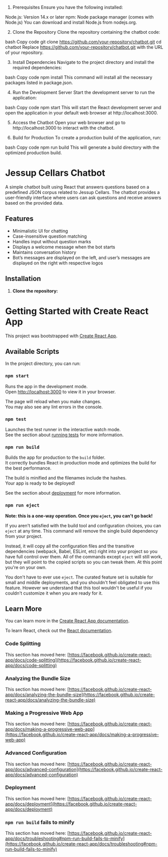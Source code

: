 1. Prerequisites
Ensure you have the following installed:

Node.js: Version 14.x or later
npm: Node package manager (comes with Node.js)
You can download and install Node.js from nodejs.org.

2. Clone the Repository
Clone the repository containing the chatbot code:

bash
Copy code
git clone https://github.com/your-repository/chatbot.git
cd chatbot
Replace https://github.com/your-repository/chatbot.git with the URL of your repository.

3. Install Dependencies
Navigate to the project directory and install the required dependencies:

bash
Copy code
npm install
This command will install all the necessary packages listed in package.json.

4. Run the Development Server
Start the development server to run the application:

bash
Copy code
npm start
This will start the React development server and open the application in your default web browser at http://localhost:3000.

5. Access the Chatbot
Open your web browser and go to http://localhost:3000 to interact with the chatbot.

6. Build for Production
To create a production build of the application, run:

bash
Copy code
npm run build
This will generate a build directory with the optimized production build.

# Jessup Cellars Chatbot

A simple chatbot built using React that answers questions based on a predefined JSON corpus related to Jessup Cellars. The chatbot provides a user-friendly interface where users can ask questions and receive answers based on the provided data.

## Features

- Minimalistic UI for chatting
- Case-insensitive question matching
- Handles input without question marks
- Displays a welcome message when the bot starts
- Maintains conversation history
- Bot’s messages are displayed on the left, and user’s messages are displayed on the right with respective logos

## Installation

1. **Clone the repository:**


# Getting Started with Create React App

This project was bootstrapped with [Create React App](https://github.com/facebook/create-react-app).

## Available Scripts

In the project directory, you can run:

### `npm start`

Runs the app in the development mode.\
Open [http://localhost:3000](http://localhost:3000) to view it in your browser.

The page will reload when you make changes.\
You may also see any lint errors in the console.

### `npm test`

Launches the test runner in the interactive watch mode.\
See the section about [running tests](https://facebook.github.io/create-react-app/docs/running-tests) for more information.

### `npm run build`

Builds the app for production to the `build` folder.\
It correctly bundles React in production mode and optimizes the build for the best performance.

The build is minified and the filenames include the hashes.\
Your app is ready to be deployed!

See the section about [deployment](https://facebook.github.io/create-react-app/docs/deployment) for more information.

### `npm run eject`

**Note: this is a one-way operation. Once you `eject`, you can't go back!**

If you aren't satisfied with the build tool and configuration choices, you can `eject` at any time. This command will remove the single build dependency from your project.

Instead, it will copy all the configuration files and the transitive dependencies (webpack, Babel, ESLint, etc) right into your project so you have full control over them. All of the commands except `eject` will still work, but they will point to the copied scripts so you can tweak them. At this point you're on your own.

You don't have to ever use `eject`. The curated feature set is suitable for small and middle deployments, and you shouldn't feel obligated to use this feature. However we understand that this tool wouldn't be useful if you couldn't customize it when you are ready for it.

## Learn More

You can learn more in the [Create React App documentation](https://facebook.github.io/create-react-app/docs/getting-started).

To learn React, check out the [React documentation](https://reactjs.org/).

### Code Splitting

This section has moved here: [https://facebook.github.io/create-react-app/docs/code-splitting](https://facebook.github.io/create-react-app/docs/code-splitting)

### Analyzing the Bundle Size

This section has moved here: [https://facebook.github.io/create-react-app/docs/analyzing-the-bundle-size](https://facebook.github.io/create-react-app/docs/analyzing-the-bundle-size)

### Making a Progressive Web App

This section has moved here: [https://facebook.github.io/create-react-app/docs/making-a-progressive-web-app](https://facebook.github.io/create-react-app/docs/making-a-progressive-web-app)

### Advanced Configuration

This section has moved here: [https://facebook.github.io/create-react-app/docs/advanced-configuration](https://facebook.github.io/create-react-app/docs/advanced-configuration)

### Deployment

This section has moved here: [https://facebook.github.io/create-react-app/docs/deployment](https://facebook.github.io/create-react-app/docs/deployment)

### `npm run build` fails to minify

This section has moved here: [https://facebook.github.io/create-react-app/docs/troubleshooting#npm-run-build-fails-to-minify](https://facebook.github.io/create-react-app/docs/troubleshooting#npm-run-build-fails-to-minify)
